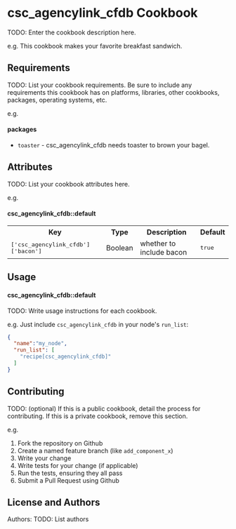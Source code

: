 csc_agencylink_cfdb Cookbook
============================
TODO: Enter the cookbook description here.

e.g.
This cookbook makes your favorite breakfast sandwich.

Requirements
------------
TODO: List your cookbook requirements. Be sure to include any requirements this cookbook has on platforms, libraries, other cookbooks, packages, operating systems, etc.

e.g.
#### packages
- `toaster` - csc_agencylink_cfdb needs toaster to brown your bagel.

Attributes
----------
TODO: List your cookbook attributes here.

e.g.
#### csc_agencylink_cfdb::default
<table>
  <tr>
    <th>Key</th>
    <th>Type</th>
    <th>Description</th>
    <th>Default</th>
  </tr>
  <tr>
    <td><tt>['csc_agencylink_cfdb']['bacon']</tt></td>
    <td>Boolean</td>
    <td>whether to include bacon</td>
    <td><tt>true</tt></td>
  </tr>
</table>

Usage
-----
#### csc_agencylink_cfdb::default
TODO: Write usage instructions for each cookbook.

e.g.
Just include `csc_agencylink_cfdb` in your node's `run_list`:

```json
{
  "name":"my_node",
  "run_list": [
    "recipe[csc_agencylink_cfdb]"
  ]
}
```

Contributing
------------
TODO: (optional) If this is a public cookbook, detail the process for contributing. If this is a private cookbook, remove this section.

e.g.
1. Fork the repository on Github
2. Create a named feature branch (like `add_component_x`)
3. Write your change
4. Write tests for your change (if applicable)
5. Run the tests, ensuring they all pass
6. Submit a Pull Request using Github

License and Authors
-------------------
Authors: TODO: List authors

